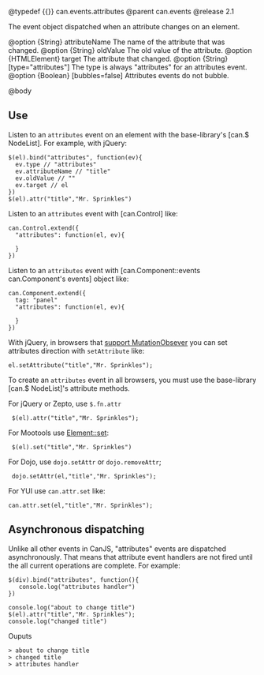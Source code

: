 @typedef {{}} can.events.attributes
@parent can.events
@release 2.1

The event object dispatched when an attribute changes on an element.

@option {String} attributeName The name of the attribute that was changed.
@option {String} oldValue The old value of the attribute.
@option {HTMLElement} target The attribute that changed.
@option {String} [type="attributes"] The type is always "attributes" for an attributes event.
@option {Boolean} [bubbles=false] Attributes events do not bubble.

@body

## Use

Listen to an `attributes` event on an element with the base-library's [can.$ NodeList]. For example,
with jQuery:

    $(el).bind("attributes", function(ev){
      ev.type // "attributes"
      ev.attributeName // "title"
      ev.oldValue // ""
      ev.target // el
    })
    $(el).attr("title","Mr. Sprinkles")

Listen to an `attributes` event with [can.Control] like:

    can.Control.extend({
      "attributes": function(el, ev){
      
      }
    })

Listen to an `attributes` event with [can.Component::events can.Component's events] object like:

    can.Component.extend({
      tag: "panel"
      "attributes": function(el, ev){
        
      }
    })


With jQuery, in browsers that [support MutationObsever](http://caniuse.com/mutationobserver) you
can set attributes direction with `setAttribute` like:

    el.setAttribute("title","Mr. Sprinkles");

To create an `attributes` event in all browsers, you must use the base-library [can.$ NodeList]'s attribute methods.

For jQuery or Zepto, use `$.fn.attr`

     $(el).attr("title","Mr. Sprinkles");

For Mootools use [Element::set](http://mootools.net/docs/core/Element/Element#Element:set):

     $(el).set("title","Mr. Sprinkles")

For Dojo, use `dojo.setAttr` or `dojo.removeAttr`;

     dojo.setAttr(el,"title","Mr. Sprinkles");
     
For YUI use `can.attr.set` like:

    can.attr.set(el,"title","Mr. Sprinkles");

## Asynchronous dispatching

Unlike all other events in CanJS, "attributes" events are dispatched asynchronously.  That means that
attribute event handlers are not fired until the all current operations are complete.  For example:

    $(div).bind("attributes", function(){
       console.log("attributes handler")
    })
    
    console.log("about to change title")
    $(el).attr("title","Mr. Sprinkles");
    console.log("changed title")
   
Ouputs

    > about to change title
    > changed title
    > attributes handler
   

